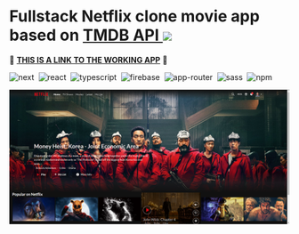# Fullstack Netflix clone movie app based on [TMDB API <img src='https://play-lh.googleusercontent.com/bBT7rPEvIr2tvzaXcoIdxeeFd8GNUbpWVl94tmiWOwrzwbjMwzDwyhNvAIl5t37u0c8' width='40px'/></h1>](https://developer.themoviedb.org/docs/getting-started "TMDB API website link")

 🚀 **[THIS IS A LINK TO THE WORKING APP](https://petnetflix.vercel.app/ "Link to my own Netfix clone website")** 🚀


![next](https://img.shields.io/badge/Next_JS-green.svg?style=flat&logo=react&logoColor=red)&nbsp;
![react](https://img.shields.io/badge/React_JS-blue.svg?style=flat&logo=react&logoColor=white)&nbsp;
![typescript](https://img.shields.io/badge/typescript-%231572B6.svg?style=flat&logo=typescript&logoColor=white)&nbsp;
![firebase](https://img.shields.io/badge/firebase-%23323330?style=flat&logo=Firebase&logoColor=#FFCA28)&nbsp;
![app-router](https://img.shields.io/badge/app_router-CA4245?style=flat&logo=react-router&logoColor=white)&nbsp;
![sass](https://img.shields.io/badge/SASS-hotpink.svg?style=flat&logo=sass&logoColor=white)&nbsp;
![npm](https://img.shields.io/badge/NPM-%23323330.svg?style=flat&logo=npm&logoColor=white)&nbsp;

![app screenshot](./public/app_screenshot.png)

